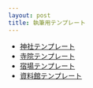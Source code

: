 ```yaml
---
layout: post
title: 執筆用テンプレート
---
```

- [神社テンプレート](https://ja.wikipedia.org/wiki/%E5%88%A9%E7%94%A8%E8%80%85:Takashi.koike/%E3%82%A6%E3%82%A3%E3%82%AD%E3%83%9A%E3%83%87%E3%82%A3%E3%82%A2%E8%A1%97%E9%81%93/%E7%A5%9E%E7%A4%BE%E3%83%86%E3%83%B3%E3%83%97%E3%83%AC%E3%83%BC%E3%83%88)
- [寺院テンプレート](https://ja.wikipedia.org/wiki/%E5%88%A9%E7%94%A8%E8%80%85:Takashi.koike/%E3%82%A6%E3%82%A3%E3%82%AD%E3%83%9A%E3%83%87%E3%82%A3%E3%82%A2%E8%A1%97%E9%81%93/%E5%AF%BA%E9%99%A2%E3%83%86%E3%83%B3%E3%83%97%E3%83%AC%E3%83%BC%E3%83%88)
- [宿場テンプレート](https://ja.wikipedia.org/wiki/%E5%88%A9%E7%94%A8%E8%80%85:Takashi.koike/%E3%82%A6%E3%82%A3%E3%82%AD%E3%83%9A%E3%83%87%E3%82%A3%E3%82%A2%E8%A1%97%E9%81%93/%E5%AE%BF%E5%A0%B4%E3%83%86%E3%83%B3%E3%83%97%E3%83%AC%E3%83%BC%E3%83%88)
- [資料館テンプレート](https://ja.wikipedia.org/wiki/%E5%88%A9%E7%94%A8%E8%80%85:Takashi.koike/%E3%82%A6%E3%82%A3%E3%82%AD%E3%83%9A%E3%83%87%E3%82%A3%E3%82%A2%E8%A1%97%E9%81%93/%E8%B3%87%E6%96%99%E9%A4%A8%E3%83%86%E3%83%B3%E3%83%97%E3%83%AC%E3%83%BC%E3%83%88)
